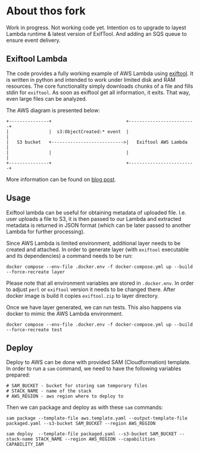 # About thos fork
Work in progress.
Not working code yet.
Intention os to upgrade to layest Lambda runtime & latest version of ExifTool. And adding an SQS queue to ensure event delivery.

## Exiftool Lambda

The code provides a fully working example of AWS Lambda using [exiftool](https://exiftool.org/).
It is written in python and intended to work under limited disk and RAM resources. The core functionality simply downloads chunks of a file and fills stdin for `exiftool`. As soon as exiftool get all information, it exits. That way, even large files can be analyzed.

The AWS diagram is presented below:


    +---------------+                            +-------------------------+
    |               |  s3:ObjectCreated:* event  |                         |
    |   S3 bucket   +--------------------------->|   Exiftool AWS Lambda   |
    |               |                            |                         |
    +---------------+                            +-------------------------+

More information can be found on [blog post](https://codegyver.com/2022/08/22/exiftool-aws-lambda/).

## Usage

Exiftool lambda can be useful for obtaining metadata of uploaded file. I.e. user uploads a file to S3, it is then passed to our Lambda and extracted metadata is returned in JSON format (which can be later passed to another Lambda for further processing).

Since AWS Lambda is limited environment, additional layer needs to be created and attached. In order to generate layer (with `exiftool` executable and its dependencies) a command needs to be run:

    docker compose --env-file .docker.env -f docker-compose.yml up --build --force-recreate layer

Please note that all environment variables are stored in `.docker.env`. In order to adjust `perl` or `exiftool` version it needs to be changed there. After docker image is build it copies `exiftool.zip` to layer directory.

Once we have layer generated, we can run tests. This also happens via docker to mimic the AWS Lambda environment.

    docker compose --env-file .docker.env -f docker-compose.yml up --build --force-recreate test

## Deploy

Deploy to AWS can be done with provided SAM (Cloudformation) template. In order to run a `sam` command, we need to have the following variables prepared:

    # SAM_BUCKET - bucket for storing sam temporary files
    # STACK_NAME - name of the stack
    # AWS_REGION - aws region where to deploy to

Then we can package and deploy as with these `sam` commands:

    sam package --template-file aws.template.yaml --output-template-file packaged.yaml --s3-bucket SAM_BUCKET --region AWS_REGION

    sam deploy  --template-file packaged.yaml --s3-bucket SAM_BUCKET --stack-name STACK_NAME --region AWS_REGION --capabilities CAPABILITY_IAM
